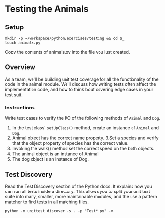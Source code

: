 # Testing the Animals


## Setup

```
mkdir -p ~/workspace/python/exercises/testing && cd $_
touch animals.py
```
Copy the contents of animals.py into the file you just created.

## Overview

As a team, we'll be building unit test coverage for all the functionality of the code in the animal module. We'll discuss how writing tests often affect the implementation code, and how to think bout covering edge cases in your test suit.

### Instructions

Write test cases to verify the I/O of the following methods of ```Animal``` and ```Dog```.

1. In the test class' ```setUpClass()``` method, create an instance of ```Animal``` and ```Dog```.
2. Animal object has the correct name property.
3.Set a species and verify that the object property of species has the correct value.
4. Invoking the walk() method set the correct speed on the both objects.
5. The animal object is an instance of Animal.
6. The dog object is an instance of Dog.

## Test Discovery

Read the Test Discovery section of the Python docs. It explains how you can run all tests inside a directory. This allows you to split your unit test suite into many, smaller, more maintainable modules, and the use a pattern matcher to find tests in all matching files.

```python -m unittest discover -s . -p "Test*.py" -v```